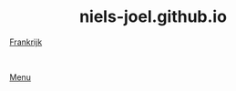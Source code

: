 <div align="center">
<h1>niels-joel.github.io</h1>
</div>

<a href="https://niels-joel.github.io/frankrijk/" alt="Frankrijk Website">Frankrijk</a>

<br>

<a href="https://niels-joel.github.io/menu/" alt="Menu Website">Menu</a>
